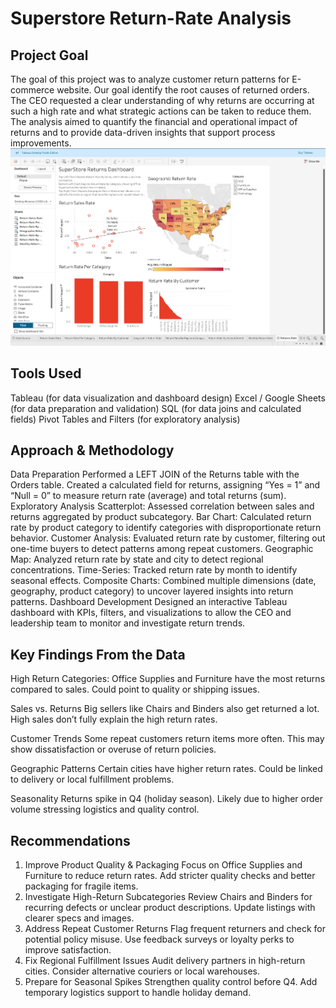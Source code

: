 # Superstore Return-Rate Analysis

## Project Goal
The goal of this project was to analyze customer return patterns for E-commerce website. Our goal identify the root causes of returned orders. The CEO requested a clear understanding of why returns are occurring at such a high rate and what strategic actions can be taken to reduce them. The analysis aimed to quantify the financial and operational impact of returns and to provide data-driven insights that support process improvements.
<img src="dashboard.png" />

## Tools Used
Tableau (for data visualization and dashboard design)
Excel / Google Sheets (for data preparation and validation)
SQL (for data joins and calculated fields)
Pivot Tables and Filters (for exploratory analysis)

## Approach & Methodology

Data Preparation
Performed a LEFT JOIN of the Returns table with the Orders table.
Created a calculated field for returns, assigning “Yes = 1” and “Null = 0” to measure return rate (average) and total returns (sum).
    Exploratory Analysis
Scatterplot: Assessed correlation between sales and returns aggregated by product subcategory.
Bar Chart: Calculated return rate by product category to identify categories with disproportionate return behavior.
Customer Analysis: Evaluated return rate by customer, filtering out one-time buyers to detect patterns among repeat customers.
Geographic Map: Analyzed return rate by state and city to detect regional concentrations.
Time-Series: Tracked return rate by month to identify seasonal effects.
Composite Charts: Combined multiple dimensions (date, geography, product category) to uncover layered insights into return patterns.
    Dashboard Development
Designed an interactive Tableau dashboard with KPIs, filters, and visualizations to allow the CEO and leadership team to monitor and investigate return trends.

## Key Findings From the Data
High Return Categories:
Office Supplies and Furniture have the most returns compared to sales.
Could point to quality or shipping issues.

Sales vs. Returns
Big sellers like Chairs and Binders also get returned a lot.
High sales don’t fully explain the high return rates.

Customer Trends
Some repeat customers return items more often.
This may show dissatisfaction or overuse of return policies.

Geographic Patterns
Certain cities have higher return rates.
Could be linked to delivery or local fulfillment problems.

Seasonality
Returns spike in Q4 (holiday season).
Likely due to higher order volume stressing logistics and quality control.

## Recommendations

1. Improve Product Quality & Packaging
Focus on Office Supplies and Furniture to reduce return rates.
Add stricter quality checks and better packaging for fragile items.
2. Investigate High-Return Subcategories
Review Chairs and Binders for recurring defects or unclear product descriptions.
Update listings with clearer specs and images.
3. Address Repeat Customer Returns
Flag frequent returners and check for potential policy misuse.
Use feedback surveys or loyalty perks to improve satisfaction.
4. Fix Regional Fulfillment Issues
Audit delivery partners in high-return cities.
Consider alternative couriers or local warehouses.
5. Prepare for Seasonal Spikes
Strengthen quality control before Q4.
Add temporary logistics support to handle holiday demand.

